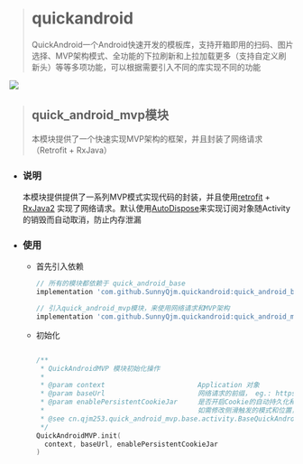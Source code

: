 > # quickandroid
> QuickAndroid一个Android快速开发的模板库，支持开箱即用的扫码、图片选择、MVP架构模式、全功能的下拉刷新和上拉加载更多（支持自定义刷新头）等等多项功能，可以根据需要引入不同的库实现不同的功能

[![](https://jitpack.io/v/SunnyQjm/quickandroid.svg)](https://jitpack.io/#SunnyQjm/quickandroid)


> ## quick_android_mvp模块
> 本模块提供了一个快速实现MVP架构的框架，并且封装了网络请求（Retrofit + RxJava）


- ### 说明
    本模块提供提供了一系列MVP模式实现代码的封装，并且使用[retrofit](https://github.com/square/retrofit) + [RxJava2](https://github.com/ReactiveX/RxJava)
    实现了网络请求。默认使用[AutoDispose](https://github.com/uber/AutoDispose)来实现订阅对象随Activity的销毁而自动取消，防止内存泄漏
    
- ### 使用
    - 首先引入依赖
        ```groovy
        // 所有的模块都依赖于 quick_android_base 
        implementation 'com.github.SunnyQjm.quickandroid:quick_android_base:${last_version}'
  
        // 引入quick_android_mvp模块，来使用网络请求和MVP架构
        implementation 'com.github.SunnyQjm.quickandroid:quick_android_mvp:${last_version}'
        ```
    - 初始化
        ```kotlin
        
        /**
         * QuickAndroidMVP 模块初始化操作
         *
         * @param context                       Application 对象
         * @param baseUrl                       网络请求的前缀， eg.: https://example.cn/
         * @param enablePersistentCookieJar     是否开启Cookie的自动持久化和发送
         *                                      如需修改侧滑触发的模式和位置，参看BaseQuickAndroidActivity
         * @see cn.qjm253.quick_android_mvp.base.activity.BaseQuickAndroidActivity
         */
        QuickAndroidMVP.init(
          context, baseUrl, enablePersistentCookieJar
        )
  
        ```

